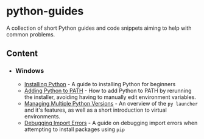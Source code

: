 # python-guides

A collection of short Python guides and code snippets aiming to help with common problems.

## Content
* ### Windows
  * [Installing Python](https://github.com/wookie184/python-guides/blob/main/windows/install.md) - A guide to installing Python for beginners
  * [Adding Python to PATH](https://github.com/wookie184/python-guides/blob/main/windows/add-to-path.md) - How to add Python to PATH by rerunning the installer, avoiding having to manually edit environment variables.
  * [Managing Multiple Python Versions](https://github.com/wookie184/python-guides/blob/main/windows/managing-multiple-versions.md) - An overview of the `py launcher` and it's features, as well as a short introduction to virtual environments.
  * [Debugging Import Errors](https://github.com/wookie184/python-guides/blob/main/windows/import-error.md) - A guide on debugging import errors when attempting to install packages using `pip`

